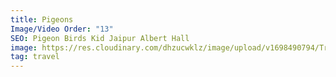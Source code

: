 ```yaml
---
title: Pigeons
Image/Video Order: "13"
SEO: Pigeon Birds Kid Jaipur Albert Hall
image: https://res.cloudinary.com/dhzucwklz/image/upload/v1698490794/Travel/DSC_3199_pyeopc.jpg
tag: travel
---
```

